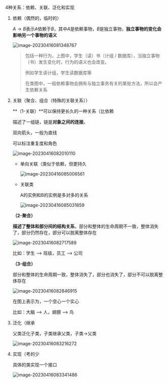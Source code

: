 4种关系：依赖、关联、泛化和实现

1. 依赖（偶然的，临时的）

   $A \rightarrow B$表示$A$依赖于$B$，其中$A$是依赖事物，$B$是独立事物，**独立事物的变化会影响另一个事物的语义**

   ![image-20230416081348767](https://picgo-picture-storage.oss-cn-guangzhou.aliyuncs.com/img/image-20230416081348767.png)

   > 包括一种行为，上图中，学生（读）书（计组 / 数据库），当独立事物（书）发生变化时，行为的语义也会改变。
   >
   > 例如学生读计组，学生读数据库等
   >
   > 在类图中，一般依赖事物会拥有与独立事务有关的某些方法，所以会产生依赖关系

2. 关联（聚合、组合（特殊的关联关系））

   **（1-关联）**可以保持更长久的一种关系（比依赖

   描述了一组链，链是**对象之间的连接**。

   双向箭头，一般为直线

   可以标注重复度和角色

   ![image-20230416082010110](https://picgo-picture-storage.oss-cn-guangzhou.aliyuncs.com/img/image-20230416082010110.png)

   - 单向关联（类似于依赖，但更持久

     ![image-20230416085006561](https://picgo-picture-storage.oss-cn-guangzhou.aliyuncs.com/img/image-20230416085006561.png)

   - 关联类

     A的实例和B的实例是多对多的关系

     ![image-20230416085031859](https://picgo-picture-storage.oss-cn-guangzhou.aliyuncs.com/img/image-20230416085031859.png)

   **（2-聚合）**

   **描述了整体和部分间的结构关系**，部分和整体的生命周期不一致，整体消失了，部分仍然存在，部分可以脱离整体存在

   ![image-20230416082717589](https://picgo-picture-storage.oss-cn-guangzhou.aliyuncs.com/img/image-20230416082717589.png)

   比如：学生 ——> 班级，员工 ——> 公司

   **（3-组合）**

   部分和整体的生命周期一致，整体消失了，部分也消失了，部分不可以脱离整体存在

   ![image-20230416082846915](https://picgo-picture-storage.oss-cn-guangzhou.aliyuncs.com/img/image-20230416082846915.png)

   在图上表示为，一个空心一个实心

   比如：大脑 ——> 人，翅膀 ——> 鸟

3. 泛化（继承

   父类泛化子类，子类继承父类，子类$\rightarrow$父类

   ![image-20230416083216272](https://picgo-picture-storage.oss-cn-guangzhou.aliyuncs.com/img/image-20230416083216272.png)

4. 实现（考的少

   具体的类实现一个接口

   ![image-20230416083341486](https://picgo-picture-storage.oss-cn-guangzhou.aliyuncs.com/img/image-20230416083341486.png)


